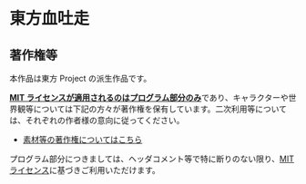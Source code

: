 # 東方血吐走

## 著作権等

本作品は東方 Project の派生作品です。

<u>**MIT ライセンスが適用されるのはプログラム部分のみ**</u>であり、キャラクターや世界観等については下記の方々が著作権を保有しています。二次利用等については、それぞれの作者様の意向に従ってください。

- [素材等の著作権についてはこちら](./src/static/third-party/README.md)

プログラム部分につきましては、ヘッダコメント等で特に断りのない限り、[MIT ライセンス](./LICENSE)に基づきご利用いただけます。
